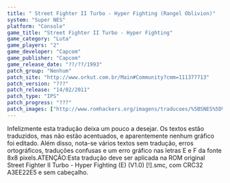 ```yaml
---
title: " Street Fighter II Turbo - Hyper Fighting (Rangel Oblivion)"
system: "Super NES"
platform: "Console"
game_title: "Street Fighter II Turbo - Hyper Fighting"
game_category: "Luta"
game_players: "2"
game_developer: "Capcom"
game_publisher: "Capcom"
game_release_date: "??/??/1993"
patch_group: "Nenhum"
patch_site: "http://www.orkut.com.br/Main#Community?cmm=111377713"
patch_version: "???"
patch_release: "14/02/2011"
patch_type: "IPS"
patch_progress: "???"
patch_images: ["http://www.romhackers.org/imagens/traducoes/%5BSNES%5D%20Street%20Fighter%20II%20Turbo%20-%20Hyper%20Fighting%20-%20Rangel%20Oblivion%20-%201.png","http://www.romhackers.org/imagens/traducoes/%5BSNES%5D%20Street%20Fighter%20II%20Turbo%20-%20Hyper%20Fighting%20-%20Rangel%20Oblivion%20-%202.png","http://www.romhackers.org/imagens/traducoes/%5BSNES%5D%20Street%20Fighter%20II%20Turbo%20-%20Hyper%20Fighting%20-%20Rangel%20Oblivion%20-%203.png"]
---
```

Infelizmente esta tradução deixa um pouco a desejar. Os textos estão traduzidos, mas não estão acentuados, e aparentemente nenhum gráfico foi editado. Além disso, nota-se vários textos sem tradução, erros ortográficos, traduções confusas e um erro gráfico nas letras E e F da fonte 8x8 pixels.ATENÇÃO:Esta tradução deve ser aplicada na ROM original Street Fighter II Turbo - Hyper Fighting (E) (V1.0) [!].smc, com CRC32 A3EE22E5 e sem cabeçalho.
